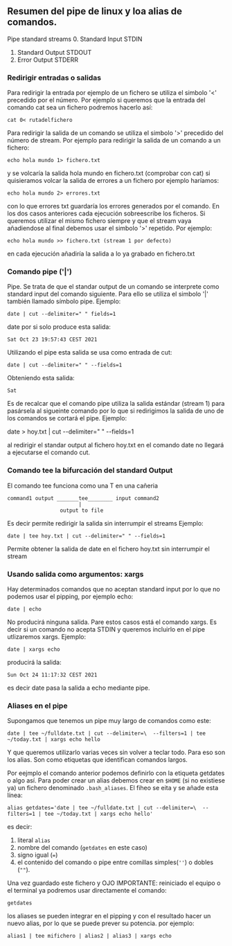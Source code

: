 ## Resumen del pipe de linux y loa alias de comandos.
Pipe standard streams
0. Standard Input STDIN
1. Standard Output STDOUT
2. Error Output STDERR

### Redirigir entradas o salidas
Para redirigir la entrada por ejemplo de un fichero se utiliza el simbolo '<' precedido por el número.
Por ejemplo si queremos que la entrada del comando cat sea un fichero podremos hacerlo así:

	cat 0< rutadelfichero


Para redirigir la salida de un comando se utiliza el simbolo '>' precedido del número de stream.
Por ejemplo para redirigir la salida de un comando a un fichero:

	echo hola mundo 1> fichero.txt

y se volcaría la salida hola mundo en fichero.txt (comprobar con cat)
si quisieramos volcar la salida de errores a un fichero por ejemplo haríamos:

	echo hola mundo 2> errores.txt

con lo que errores txt guardaría los errores generados por el comando.
En los dos casos anteriores cada ejecución sobreescribe los ficheros. Si queremos utilizar el mismo fichero siempre y que el stream vaya añadiendose al final debemos usar el simbolo '>' repetido.
Por ejemplo:

	echo hola mundo >> fichero.txt (stream 1 por defecto)

en cada ejecución añadiría la salida a lo ya grabado en fichero.txt


### Comando pipe ('|')

Pipe. Se trata de que el standar output de un comando se interprete como standard input del comando siguiente.
Para ello se utiliza el simbolo '|' también llamado símbolo pipe.
Ejemplo:

	date | cut --delimiter=" " fields=1

date por si solo produce esta salida:

	Sat Oct 23 19:57:43 CEST 2021

Utilizando el pipe esta salida se usa como entrada de cut:

	date | cut --delimiter=" " --fields=1

Obteniendo esta salida:

	Sat

Es de recalcar que el comando pipe utiliza la salida estándar (stream 1) para pasársela al sigueinte comando por lo que si redirigimos la salida de uno de los comandos se cortará el pipe. Ejemplo:

date > hoy.txt | cut --delimiter=" " --fields=1

al redirigir el standar output al fichero hoy.txt en el comando date no llegará a ejecutarse el comando cut.

### Comando tee la bifurcación del standard Output

El comando tee funciona como una T en una cañeria

	command1 output _______tee________ input command2
	                       |
	                 output to file				

Es decir permite redirigir la salida sin interrumpir el streams
Ejemplo:

	date | tee hoy.txt | cut --delimiter=" " --fields=1

Permite obtener la salida de date en el fichero hoy.txt sin interrumpir el stream

### Usando salida como argumentos: xargs

Hay determinados comandos que no aceptan standard input por lo que no podemos usar el pipping, por ejemplo echo:

	date | echo

No producirá ninguna salida. Pare estos casos está el comando xargs. Es decir si un comando no acepta STDIN y queremos incluirlo en el pipe utlizaremos xargs. Ejemplo:

	date | xargs echo

producirá la salida:

	Sun Oct 24 11:17:32 CEST 2021

es decir date pasa la salida a echo mediante pipe.

### Aliases en el pipe

Supongamos que tenemos un pipe muy largo de comandos como este:

	date | tee ~/fulldate.txt | cut --delimiter=\  --filters=1 | tee ~/today.txt | xargs echo hello

Y que queremos utilizarlo varias veces sin volver a teclar todo. Para eso son los alias. Son como etiquetas que identifican comandos largos.

Por eejmplo el comando anterior podemos definirlo con la etiqueta getdates o algo así.
Para poder crear un alias debemos crear en `$HOME` (si no existiese ya) un fichero denominado `.bash_aliases`.  El fiheo se eita y se añade esta línea:

	alias getdates='date | tee ~/fulldate.txt | cut --delimiter=\  --filters=1 | tee ~/today.txt | xargs echo hello'

es decir:
1. literal `alias`
2. nombre del comando (`getdates` en este caso)
3. signo igual (`=`)
4. el contenido del comando o pipe entre comillas simples(`''`) o dobles (`""`).

Una vez guardado este fichero y OJO IMPORTANTE: reiniciado el equipo o el terminal ya podremos usar directamente el comando:

	getdates

los aliases se pueden integrar en el pipping y con el resultado hacer un nuevo alias, por lo que se puede prever su potencia. por ejemplo:

	alias1 | tee mifichero | alias2 | alias3 | xargs echo
